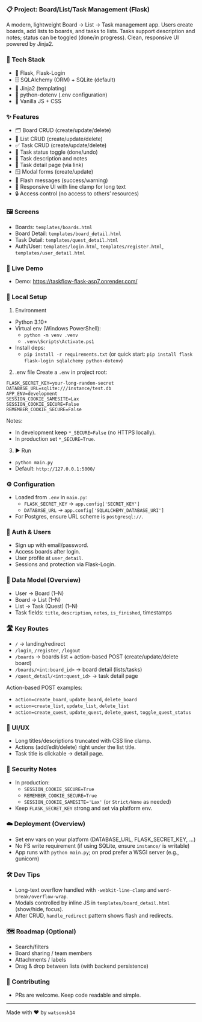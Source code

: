 ### 📋 Project: Board/List/Task Management (Flask)

A modern, lightweight Board → List → Task management app. Users create boards, add lists to boards, and tasks to lists. Tasks support description and notes; status can be toggled (done/in progress). Clean, responsive UI powered by Jinja2.

### 🧰 Tech Stack
- 🐍 Flask, Flask-Login
- 🗄️ SQLAlchemy (ORM) + SQLite (default)
- 🧩 Jinja2 (templating)
- 🔐 python-dotenv (.env configuration)
- 🎨 Vanilla JS + CSS

### ✨ Features
- 🗂️ Board CRUD (create/update/delete)
- 🧱 List CRUD (create/update/delete)
- ✅ Task CRUD (create/update/delete)
- 🔁 Task status toggle (done/undo)
- 📝 Task description and notes
- 🔎 Task detail page (via link)
- 🪟 Modal forms (create/update)
- 🔔 Flash messages (success/warning)
- 📱 Responsive UI with line clamp for long text
- 🔒 Access control (no access to others’ resources)

### 🖼️ Screens
- Boards: `templates/boards.html`
- Board Detail: `templates/board_detail.html`
- Task Detail: `templates/quest_detail.html`
- Auth/User: `templates/login.html`, `templates/register.html`, `templates/user_detail.html`

### 🚀 Live Demo
- Demo: https://taskflow-flask-asp7.onrender.com/

### 🧪 Local Setup
1) Environment
- Python 3.10+
- Virtual env (Windows PowerShell):
  - `python -m venv .venv`
  - `.venv\Scripts\Activate.ps1`
- Install deps:
  - `pip install -r requirements.txt` (or quick start: `pip install flask flask-login sqlalchemy python-dotenv`)

2) .env file
Create a `.env` in project root:
```
FLASK_SECRET_KEY=your-long-random-secret
DATABASE_URL=sqlite:///instance/test.db
APP_ENV=development
SESSION_COOKIE_SAMESITE=Lax
SESSION_COOKIE_SECURE=False
REMEMBER_COOKIE_SECURE=False
```
Notes:
- In development keep `*_SECURE=False` (no HTTPS locally).
- In production set `*_SECURE=True`.

3) ▶️ Run
- `python main.py`
- Default: `http://127.0.0.1:5000/`

### ⚙️ Configuration
- Loaded from `.env` in `main.py`:
  - `FLASK_SECRET_KEY` → `app.config['SECRET_KEY']`
  - `DATABASE_URL` → `app.config['SQLALCHEMY_DATABASE_URI']`
- For Postgres, ensure URL scheme is `postgresql://`.

### 👤 Auth & Users
- Sign up with email/password.
- Access boards after login.
- User profile at `user_detail`.
- Sessions and protection via Flask-Login.

### 🧱 Data Model (Overview)
- User → Board (1–N)
- Board → List (1–N)
- List → Task (Quest) (1–N)
- Task fields: `title`, `description`, `notes`, `is_finished`, timestamps

### 🛣️ Key Routes
- `/` → landing/redirect
- `/login`, `/register`, `/logout`
- `/boards` → boards list + action-based POST (create/update/delete board)
- `/boards/<int:board_id>` → board detail (lists/tasks)
- `/quest_detail/<int:quest_id>` → task detail page

Action-based POST examples:
- `action=create_board`, `update_board`, `delete_board`
- `action=create_list`, `update_list`, `delete_list`
- `action=create_quest`, `update_quest`, `delete_quest`, `toggle_quest_status`

### 🎯 UI/UX
- Long titles/descriptions truncated with CSS line clamp.
- Actions (add/edit/delete) right under the list title.
- Task title is clickable → detail page.

### 🔐 Security Notes
- In production:
  - `SESSION_COOKIE_SECURE=True`
  - `REMEMBER_COOKIE_SECURE=True`
  - `SESSION_COOKIE_SAMESITE='Lax'` (or `Strict/None` as needed)
- Keep `FLASK_SECRET_KEY` strong and set via platform env.

### ☁️ Deployment (Overview)
- Set env vars on your platform (DATABASE_URL, FLASK_SECRET_KEY, ...)
- No FS write requirement (if using SQLite, ensure `instance/` is writable)
- App runs with `python main.py`; on prod prefer a WSGI server (e.g., gunicorn)

### 🛠️ Dev Tips
- Long-text overflow handled with `-webkit-line-clamp` and `word-break/overflow-wrap`.
- Modals controlled by inline JS in `templates/board_detail.html` (show/hide, focus).
- After CRUD, `handle_redirect` pattern shows flash and redirects.

### 🗺️ Roadmap (Optional)
- Search/filters
- Board sharing / team members
- Attachments / labels
- Drag & drop between lists (with backend persistence)

### 🤝 Contributing
- PRs are welcome. Keep code readable and simple.

---

Made with ❤️ by `watsonsk14`


